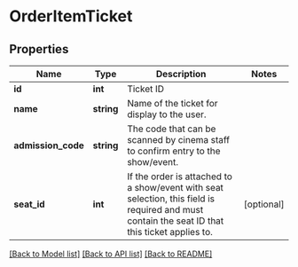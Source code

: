 # OrderItemTicket

## Properties
Name | Type | Description | Notes
------------ | ------------- | ------------- | -------------
**id** | **int** | Ticket ID | 
**name** | **string** | Name of the ticket for display to the user. | 
**admission_code** | **string** | The code that can be scanned by cinema staff to confirm entry to the show/event. | 
**seat_id** | **int** | If the order is attached to a show/event with seat selection, this field is required and must contain the seat ID that this ticket applies to. | [optional] 

[[Back to Model list]](../README.md#documentation-for-models) [[Back to API list]](../README.md#documentation-for-api-endpoints) [[Back to README]](../README.md)

